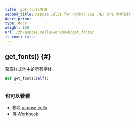 ```yaml
---
title: get_fonts方法
second_title: Aspose.Cells for Python via .NET API 参考资料
description:
type: docs
weight: 160
url: /zh/aspose.cells/workbook/get_fonts/
is_root: false
---
```

##  get_fonts() {#}
获取样式池中的所有字体。



```python
def get_fonts(self):
    ...
```





### 也可以看看
* 模块 [aspose.cells](../../)
* 类 [Workbook](/cells/python-net/zh/aspose.cells/workbook)
